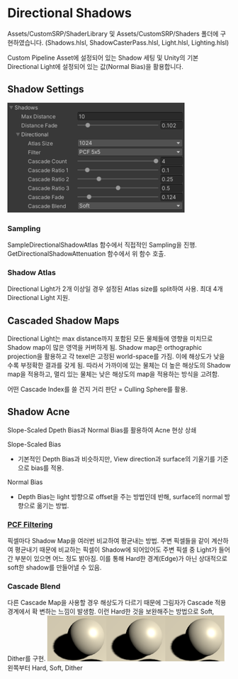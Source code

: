 # Directional Shadows
Assets/CustomSRP/ShaderLibrary 및 Assets/CustomSRP/Shaders 폴더에 구현하였습니다.
(Shadows.hlsl, ShadowCasterPass.hlsl, Light.hlsl, Lighting.hlsl)

Custom Pipeline Asset에 설정되어 있는 Shadow 세팅 및
Unity의 기본 Directional Light에 설정되어 있는 값(Normal Bias)을 활용합니다.

## Shadow Settings
<img width = "400" src="Images_jpg/4_ShadowSettings.png">


### Sampling
SampleDirectionalShadowAtlas 함수에서 직접적인 Sampling을 진행.
GetDirectionalShadowAttenuation 함수에서 위 함수 호출.

### Shadow Atlas
Directional Light가 2개 이상일 경우 설정된 Atlas size를 split하여 사용.
최대 4개 Directional Light 지원.


## Cascaded Shadow Maps
Directional Light는 max distance까지 포함된 모든 물체들에 영향을 미치므로 Shadow map이 많은 영역을 커버하게 됨.
Shadow map은 orthographic projection을 활용하고 각 texel은 고정된 world-space를 가짐. 이에 해상도가 낮을 수록 부정확한 결과를 갖게 됨.
따라서 가까이에 있는 물체는 더 높은 해상도의 Shadow map을 적용하고, 멀리 있는 물체는 낮은 해상도의 map을 적용하는 방식을 고려함.

어떤 Cascade Index를 쓸 건지 거리 판단 = Culling Sphere를 활용.


## Shadow Acne
Slope-Scaled Dpeth Bias과 Normal Bias를 활용하여 Acne 현상 상쇄

Slope-Scaled Bias
- 기본적인 Depth Bias과 비슷하지만, View direction과 surface의 기울기를 기준으로 bias를 적용.

Normal Bias
- Depth Bias는 light 방향으로 offset을 주는 방법인데 반해, surface의 normal 방향으로 옮기는 방법.

### [PCF Filtering](https://youtu.be/TcbvOvmLSow)
픽셀마다 Shadow Map을 여러번 비교하여 평균내는 방법.
주변 픽셀들을 같이 계산하여 평균내기 때문에 비교하는 픽셀이 Shadow에 되어있어도 주변 픽셀 중 Light가 들어간 부분이 있으면 어느 정도 밝아짐.
이를 통해 Hard한 경계(Edge)가 아닌 상대적으로 soft한 shadow를 만들어낼 수 있음.


### Cascade Blend
다른 Cascade Map을 사용할 경우 해상도가 다르기 때문에 그림자가 Cascade 적용 경계에서 확 변하는 느낌이 발생함.
이런 Hard한 것을 보완해주는 방법으로 Soft, Dither를 구현.
<img width = "400" src="Images_jpg/4_CascadeBlend.png">
왼쪽부터 Hard, Soft, Dither